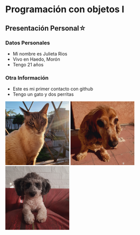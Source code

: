 # Programación con objetos I
## Presentación Personal☆

### Datos Personales
- Mi nombre es Julieta Rios
- Vivo en Haedo, Morón
- Tengo 21 años


### Otra Información
- Este es mi primer contacto con github
- Tengo un gato y dos perritas

<img src="20230927_181549.jpg" width="200" height="200">  <img src="20240601_132421.jpg" width="200" height="200"> <img src="20240215_180257.jpg" width="200" height="200"> 
